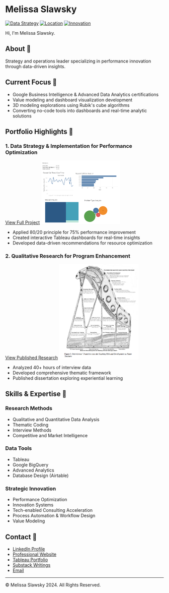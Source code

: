 # Melissa Slawsky
[![Data Strategy](https://img.shields.io/badge/Strategy-Data--Driven-blue)]()
[![Location](https://img.shields.io/badge/Location-Asheville%20NC-green)]()
[![Innovation](https://img.shields.io/badge/Focus-Strategic%20Management-orange)]()

Hi, I'm Melissa Slawsky. 

## About 👤
Strategy and operations leader specializing in performance innovation through data-driven insights. 

## Current Focus 🔬
- Google Business Intelligence & Advanced Data Analytics certifications
- Value modeling and dashboard visualization development
- 3D modeling explorations using Rubik's cube algorithms
- Converting no-code tools into dashboards and real-time analytic solutions

## Portfolio Highlights 🔎

### 1. Data Strategy & Implementation for Performance Optimization
[View Full Project](https://github.com/mslawsky/google-fiber-dashboard-analytics)
<img src="https://raw.githubusercontent.com/mslawsky/google-fiber-dashboard-analytics/main/dashboard-google-fiber.png" alt="Google Fiber Dashboard" width="50%">
- Applied 80/20 principle for 75% performance improvement
- Created interactive Tableau dashboards for real-time insights
- Developed data-driven recommendations for resource optimization
  

### 2. Qualitative Research for Program Enhancement
[View Published Research](https://digitalcommons.usf.edu/etd/3352/)
<img src="https://raw.githubusercontent.com/mslawsky/qualitative-dissertation-research/main/thematic-analysis.png" alt="Thematic Analysis Framework" width="50%">
- Analyzed 40+ hours of interview data
- Developed comprehensive thematic framework
- Published dissertation exploring experiential learning


## Skills & Expertise 📐

### Research Methods
- Qualitative and Quantitative Data Analysis
- Thematic Coding
- Interview Methods
- Competitive and Market Intelligence

### Data Tools
- Tableau
- Google BigQuery
- Advanced Analytics
- Database Design (Airtable)

### Strategic Innovation
- Performance Optimization
- Innovation Systems
- Tech-enabled Consulting Acceleration
- Process Automation & Workflow Design
- Value Modeling

## Contact 📧
- [LinkedIn Profile](https://www.linkedin.com/in/melissaslawsky/)
- [Professional Website](https://melissaslawsky.com/client-results/)
- [Tableau Portfolio](https://public.tableau.com/app/profile/melissa.slawsky1925/vizzes)
- [Substack Writings](https://melissaslawsky.substack.com/)
- [Email](mailto:melissa@melissaslawsky.com)

---
© Melissa Slawsky 2024. All Rights Reserved.
